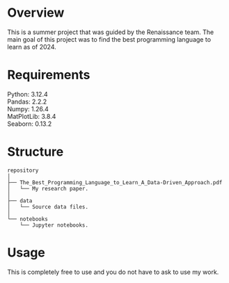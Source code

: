 # Overview 

This is a summer project that was guided by the Renaissance team. The main goal of this project was to find the best programming language to learn as of 2024.

# Requirements

Python: 3.12.4\
Pandas: 2.2.2\
Numpy: 1.26.4\
MatPlotLib: 3.8.4\
Seaborn: 0.13.2

# Structure

```
repository
│
├── The_Best_Programming_Language_to_Learn_A_Data-Driven_Approach.pdf
│   └── My research paper.
│
├── data
│   └── Source data files.
│
└── notebooks
    └── Jupyter notebooks.
```

# Usage 

This is completely free to use and you do not have to ask to use my work.
